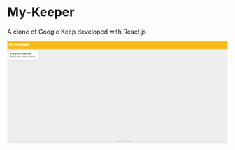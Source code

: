 # My-Keeper
A clone of Google Keep developed with React.js

<img src="Screenshot-01.png" alt="My-Keeper-screenshot-01" width="800" />
